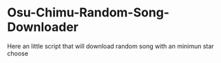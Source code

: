 # Osu-Chimu-Random-Song-Downloader
Here an little script that will download random song with an minimun star choose
